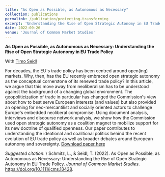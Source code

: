 ```yaml
---
title: "As Open as Possible, as Autonomous as Necessary"
collection: publications
permalink: /publication/protecting-transforming
excerpt: 'Understanding the Rise of Open Strategic Autonomy in EU Trade Policy'
date: 2022-09-26
venue: 'Journal of Common Market Studies'
---
```


**As Open as Possible, as Autonomous as Necessary: Understanding the Rise of Open Strategic Autonomy in EU Trade Policy** 

With [Timo Seidl](https://www.timoseidl.com/)

For decades, the EU's trade policy has been centred around open(ing) markets. Why, then, has the EU recently embraced open strategic autonomy as the conceptual cornerstone of its renewed trade policy? In this article, we argue that this move away from neoliberalism has to be understood against the background of a changing global environment. The geopoliticization of trade in particular has changed the Commission's view about how to best serve European interests (and values) but also provided an opening for neo-mercantilist and socially oriented actors to challenge Europe's embedded neoliberal compromise. Using document analysis, interviews and discourse network analysis, we show how the Commission used open strategic autonomy as a coalition magnet to mobilize support for its new doctrine of qualified openness. Our paper contributes to understanding the ideational and coalitional politics behind the recent evolution of EU trade policy as well as broader debates around European autonomy and sovereignty.
[Download paper here](https://doi.org/10.1111/jcms.13428)

*Suggested citation*: \\
Schmitz, L., & Seidl, T. (2022). As Open as Possible, as Autonomous as Necessary: Understanding the Rise of Open Strategic Autonomy in EU Trade Policy. *Journal of Common Market Studies*. https://doi.org/10.1111/jcms.13428.
